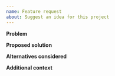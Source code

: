```yaml
---
name: Feature request
about: Suggest an idea for this project
---
```

**Problem**

**Proposed solution**

**Alternatives considered**

**Additional context**
